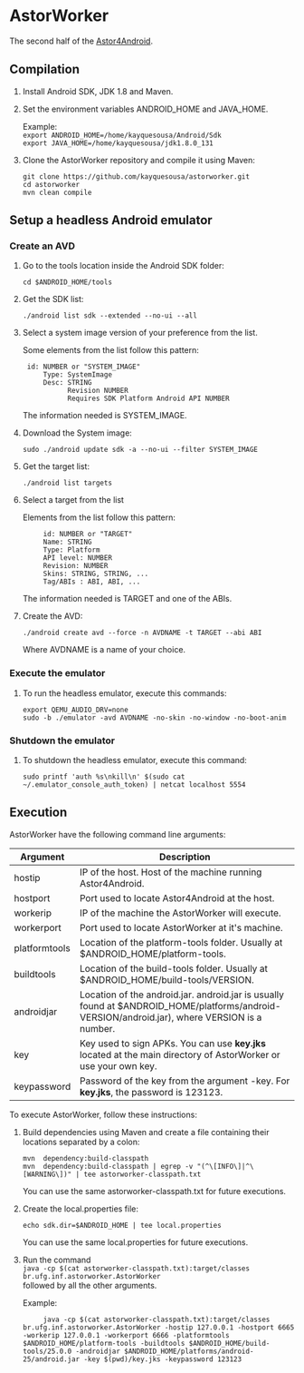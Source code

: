 # AstorWorker
The second half of the [Astor4Android](https://github.com/kayquesousa/astor4android).

## Compilation

1. Install Android SDK, JDK 1.8 and Maven.

2. Set the environment variables ANDROID_HOME and JAVA_HOME.  
	
	Example:  
	`export ANDROID_HOME=/home/kayquesousa/Android/Sdk`  
	`export JAVA_HOME=/home/kayquesousa/jdk1.8.0_131`  

4. Clone the AstorWorker repository and compile it using Maven:
	
	`git clone https://github.com/kayquesousa/astorworker.git`  
	`cd astorworker`  
	`mvn clean compile`  

## Setup a headless Android emulator

### Create an AVD

1. Go to the tools location inside the Android SDK folder:

	`cd $ANDROID_HOME/tools`  

2. Get the SDK list:

	`./android list sdk --extended --no-ui --all`  

3. Select a system image version of your preference from the list.

	Some elements from the list follow this pattern:  

		id: NUMBER or "SYSTEM_IMAGE"  
			Type: SystemImage  
			Desc: STRING  
				  Revision NUMBER  
				  Requires SDK Platform Android API NUMBER  

	The information needed is SYSTEM_IMAGE.  

4. Download the System image:

	`sudo ./android update sdk -a --no-ui --filter SYSTEM_IMAGE`  

5. Get the target list:  

	`./android list targets`  

6. Select a target from the list

	Elements from the list follow this pattern:  

			id: NUMBER or "TARGET"  
	 		Name: STRING  
	 		Type: Platform  
			API level: NUMBER  
	 		Revision: NUMBER  
	 		Skins: STRING, STRING, ...  
			Tag/ABIs : ABI, ABI, ...  

	The information needed is TARGET and one of the ABIs.  

7. Create the AVD:

	`./android create avd --force -n AVDNAME -t TARGET --abi ABI`

	Where AVDNAME is a name of your choice.

### Execute the emulator

1. To run the headless emulator, execute this commands:

	`export QEMU_AUDIO_DRV=none`  
	`sudo -b ./emulator -avd AVDNAME -no-skin -no-window -no-boot-anim`  

### Shutdown the emulator

1. To shutdown the headless emulator, execute this command:

	`sudo printf 'auth %s\nkill\n' $(sudo cat ~/.emulator_console_auth_token) | netcat localhost 5554`


## Execution 

AstorWorker have the following command line arguments:

| Argument | Description |
| --- | --- |
| hostip | IP of the host. Host of the machine running Astor4Android. | 
| hostport | Port used to locate Astor4Android at the host. |
| workerip | IP of the machine the AstorWorker will execute. |
| workerport | Port used to locate AstorWorker at it's machine. |
| platformtools | Location of the platform-tools folder. Usually at $ANDROID_HOME/platform-tools. |
| buildtools | Location of the build-tools folder. Usually at $ANDROID_HOME/build-tools/VERSION.
| androidjar | Location of the android.jar. android.jar is usually found at $ANDROID_HOME/platforms/android-VERSION/android.jar), where VERSION is a number.
| key | Key used to sign APKs. You can use **key.jks** located at the main directory of AstorWorker or use your own key. |
| keypassword | Password of the key from the argument -key. For **key.jks**, the password is 123123. |

To execute AstorWorker, follow these instructions:  

1. Build dependencies using Maven and create a file containing their locations separated by a colon:  
	
	`mvn  dependency:build-classpath`  
	`mvn  dependency:build-classpath | egrep -v "(^\[INFO\]|^\[WARNING\])" | tee astorworker-classpath.txt`  

	You can use the same astorworker-classpath.txt for future executions. 

2. Create the local.properties file:

	`echo sdk.dir=$ANDROID_HOME | tee local.properties`  

	You can use the same local.properties for future executions. 

3. Run the command  
   `java -cp $(cat astorworker-classpath.txt):target/classes br.ufg.inf.astorworker.AstorWorker`  
   followed by all the other arguments.  

   Example:  

			java -cp $(cat astorworker-classpath.txt):target/classes br.ufg.inf.astorworker.AstorWorker -hostip 127.0.0.1 -hostport 6665 -workerip 127.0.0.1 -workerport 6666 -platformtools $ANDROID_HOME/platform-tools -buildtools $ANDROID_HOME/build-tools/25.0.0 -androidjar $ANDROID_HOME/platforms/android-25/android.jar -key $(pwd)/key.jks -keypassword 123123  





